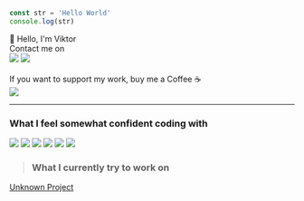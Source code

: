 ```javascript 
const str = 'Hello World'
console.log(str)
```

<p> 👋 Hello, I'm Viktor 
  <br> Contact me on <br>
  <a href="https://www.linkedin.com/in/viktor-melin-328502230/" target="_blank"><img src="https://img.shields.io/badge/-LINKEDIN-0a66c2?style=for-the-badge&logo=linkedin&logoColor=white" /></a>
    <a href="https://discord.com/users/172035723828920320" target="_blank"><img src="https://img.shields.io/badge/-.dough%230001-5865f2?style=for-the-badge&logo=discord&logoColor=white" /></a>
  <br> <br> If you want to support my work, buy me a Coffee ☕ <br>
  <a href="https://ko-fi.com/dough" target="_blank"><img src="https://img.shields.io/badge/-KoFi-ff5e5b?style=for-the-badge&logo=kofi&logoColor=white" /></a>
</p>

***

### What I feel somewhat confident coding with
![](https://img.shields.io/badge/-LUA-2c2d72?style=flat-square&logo=lua&logoColor=white)
![](https://img.shields.io/badge/-HTML-e34f26?style=flat-square&logo=html5&logoColor=white)
![](https://img.shields.io/badge/-CSS-1572b6?style=flat-square&logo=css3&logoColor=white)
![](https://img.shields.io/badge/-Tailwind_CSS-06b6d4?style=flat-square&logo=tailwindcss&logoColor=white)
![](https://img.shields.io/badge/-Javascript-f7df1e?style=flat-square&logo=javascript&logoColor=black)
![](https://img.shields.io/badge/-React-45b8d8?style=flat-square&logo=react&logoColor=white)

> ### What I currently try to work on
<a href="" target="_blank">Unknown Project</a>

